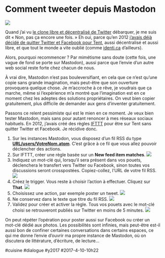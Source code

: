# Comment tweeter depuis Mastodon

![](_i/mastodon6.png)

Quand j’ai vu [le clone libre et décentralisé de Twitter](https://github.com/tootsuite/mastodon/blob/master/docs/Using-Mastodon/List-of-Mastodon-instances.md) débarquer, je me suis dit « Non, pas ça encore une fois. » Eh oui, parce qu’en 2012 [j’avais déjà décidé de quitter Twitter et Facebook pour Tent](../../2012/10/quitter-twitter-et-facebook-pour-survivre.md), aussi décentralisé et aussi libre, et que tout le monde a vite oublié (comme [identi.ca](https://identi.ca/) d’ailleurs).

Alors, pourquoi recommencer ? Par mimétisme sans doute (cette fois, une vague de fond se porte sur Mastodon), aussi parce que l’envie d’un autre web social reste forte chez chacun de nous.

À vrai dire, Mastodon n’est pas bouleversifiant, en cela que ce n’est qu’une copie sans grande imagination, mais peut-être que son ouverture provoquera quelque chose. Je m’accroche à ce rêve, je voudrais que ça marche, même si l’expérience m’a montré que l’imagination est en ce moment chez les adeptes des solutions propriétaires. On veut bien copier gratuitement, plus difficile de demander aux gens d’inventer gratuitement.

Passons ce relent pessimiste qui est le mien en ce moment. Je veux bien tester Mastodon, mais sans pour autant renoncer à mes réseaux sociaux habituels. En 2012, j’avais créé des règles [IFTTT](https://ifttt.com/) pour être sur Tent sans quitter Twitter et Facebook. Je récidive donc.

1. Sur les instances Mastodon, vous disposez d’un fil RSS du type [**URL/users/VotreNom.atom**](https://mamot.fr/users/tcrouzet.atom). C’est grâce à ce fil que vous allez pouvoir déclencher des actions.
2. Sur IFTTT, créer une règle basée sur un **New feed item matches**.
![](_i/mastodon1.png)
3. Indiquez un mot-clé qui, lorsqu’il sera présent dans vos pouets, déclenchera le transfert vers Twitter ou Facebook, sinon toutes vos discussions seront crosspostées. Copiez-collez, l’URL de votre fil RSS.
![](_i/mastodon2.png)
4. Créez le trigger. Vous reste à choisir l’action à effectuer. Cliquez sur **That**.
![](_i/mastodon3.png)
5. Choisissez une action, par exemple poster un tweet.
![](_i/mastodon4.png)
6. Ne conservez dans le texte que titre du fil RSS.
![](_i/mastodon5.png)
7. Validez pour créer et activer la règle. Tous vos pouets avec le mot-clé choisi se retrouveront publiés sur Twitter en moins de 5 minutes.
![](_i/mastodon6.png)

On peut répéter l’opération pour poster aussi sur Facebook ou créer un mot-clé dédié aux photos. Les possibilités sont infinies, mais peut-être est-il aussi bon de confiner certaines conversations dans certains espaces, ce qui me donne l’envie d’ouvrir ma propre instance de Mastodon, où on discutera de littérature, d’écriture, de lecture…

#cuisine #dialogue #y2017 #2017-4-10-10h22
